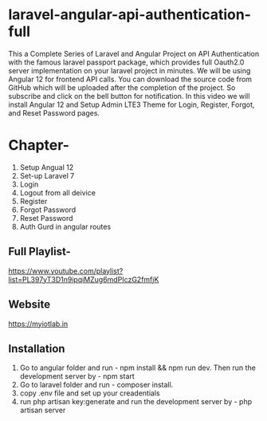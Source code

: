 # laravel-angular-api-authentication-full
This a Complete Series of Laravel and Angular Project on API Authentication with the famous laravel passport package, which provides full Oauth2.0 server implementation on your laravel project in minutes. We will be using Angular 12 for frontend API calls. You can download the source code from GitHub which will be uploaded after the completion of the project. So subscribe and click on the bell button for notification. In this video we will install Angular 12 and Setup Admin LTE3 Theme for Login, Register, Forgot, and Reset Password pages.

# Chapter-
1. Setup Angual 12
2. Set-up Laravel 7
3. Login
4. Logout from all deivice
5. Register
6. Forgot Password
7. Reset Password
8. Auth Gurd in angular routes

## Full Playlist- 
https://www.youtube.com/playlist?list=PL397yT3D1n9ipqiMZug6mdPIczG2fmfjK 

## Website
https://myiotlab.in


## Installation
1. Go to angular folder and run - npm install && npm run dev. Then run the development server by - npm start
2. Go to laravel folder and run - composer install.
3. copy .env file and set up your creadentials
4. run php artisan key:generate and run the development server by - php artisan server

